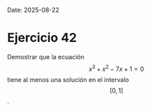 Date: 2025-08-22

# Ejercicio 42


Demostrar que la ecuación $$x^3+x^2-7x+1=0$$ tiene al menos una solución en el intervalo $$[0,1]$$.
